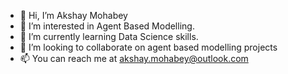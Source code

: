 
- 👋 Hi, I’m Akshay Mohabey
- 👀 I’m interested in Agent Based Modelling.
- 🌱 I’m currently learning Data Science skills.
- 👯 I’m looking to collaborate on agent based modelling projects
- 📫 You can reach me at akshay.mohabey@outlook.com

<!--
**akshaymohabey/akshaymohabey** is a ✨ _special_ ✨ repository because its `README.md` (this file) appears on your GitHub profile.
-->
